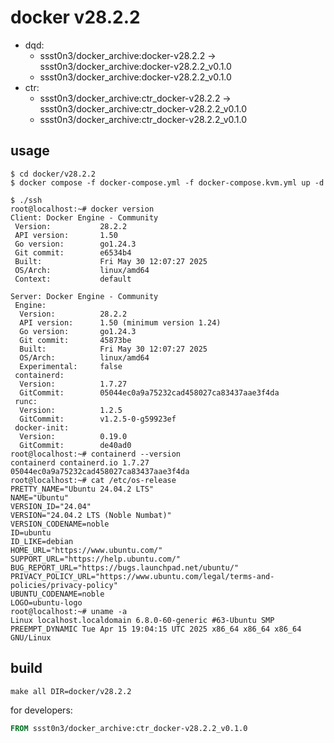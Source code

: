 # docker v28.2.2

* dqd:
  * ssst0n3/docker_archive:docker-v28.2.2 -> ssst0n3/docker_archive:docker-v28.2.2_v0.1.0
  * ssst0n3/docker_archive:docker-v28.2.2_v0.1.0
* ctr:
  * ssst0n3/docker_archive:ctr_docker-v28.2.2 -> ssst0n3/docker_archive:ctr_docker-v28.2.2_v0.1.0
  * ssst0n3/docker_archive:ctr_docker-v28.2.2_v0.1.0

## usage

```shell
$ cd docker/v28.2.2
$ docker compose -f docker-compose.yml -f docker-compose.kvm.yml up -d
```

```shell
$ ./ssh
root@localhost:~# docker version
Client: Docker Engine - Community
 Version:           28.2.2
 API version:       1.50
 Go version:        go1.24.3
 Git commit:        e6534b4
 Built:             Fri May 30 12:07:27 2025
 OS/Arch:           linux/amd64
 Context:           default

Server: Docker Engine - Community
 Engine:
  Version:          28.2.2
  API version:      1.50 (minimum version 1.24)
  Go version:       go1.24.3
  Git commit:       45873be
  Built:            Fri May 30 12:07:27 2025
  OS/Arch:          linux/amd64
  Experimental:     false
 containerd:
  Version:          1.7.27
  GitCommit:        05044ec0a9a75232cad458027ca83437aae3f4da
 runc:
  Version:          1.2.5
  GitCommit:        v1.2.5-0-g59923ef
 docker-init:
  Version:          0.19.0
  GitCommit:        de40ad0
root@localhost:~# containerd --version
containerd containerd.io 1.7.27 05044ec0a9a75232cad458027ca83437aae3f4da
root@localhost:~# cat /etc/os-release
PRETTY_NAME="Ubuntu 24.04.2 LTS"
NAME="Ubuntu"
VERSION_ID="24.04"
VERSION="24.04.2 LTS (Noble Numbat)"
VERSION_CODENAME=noble
ID=ubuntu
ID_LIKE=debian
HOME_URL="https://www.ubuntu.com/"
SUPPORT_URL="https://help.ubuntu.com/"
BUG_REPORT_URL="https://bugs.launchpad.net/ubuntu/"
PRIVACY_POLICY_URL="https://www.ubuntu.com/legal/terms-and-policies/privacy-policy"
UBUNTU_CODENAME=noble
LOGO=ubuntu-logo
root@localhost:~# uname -a
Linux localhost.localdomain 6.8.0-60-generic #63-Ubuntu SMP PREEMPT_DYNAMIC Tue Apr 15 19:04:15 UTC 2025 x86_64 x86_64 x86_64 GNU/Linux
```

## build

```shell
make all DIR=docker/v28.2.2
```

for developers:

```dockerfile
FROM ssst0n3/docker_archive:ctr_docker-v28.2.2_v0.1.0
```
